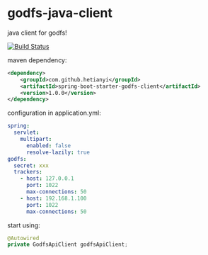 # godfs-java-client
java client for godfs!

[![Build Status](https://travis-ci.org/hetianyi/spring-boot-starter-godfs-client.svg?branch=master)](https://travis-ci.org/hetianyi/spring-boot-starter-godfs-client)


maven dependency:
```xml
<dependency>
    <groupId>com.github.hetianyi</groupId>
    <artifactId>spring-boot-starter-godfs-client</artifactId>
    <version>1.0.0</version>
</dependency>
```



configuration in application.yml:
```yaml
spring:
  servlet:
    multipart:
      enabled: false
      resolve-lazily: true
godfs:
  secret: xxx
  trackers:
    - host: 127.0.0.1
      port: 1022
      max-connections: 50
    - host: 192.168.1.100
      port: 1022
      max-connections: 50
```

start using:
```java
@Autowired
private GodfsApiClient godfsApiClient;
```